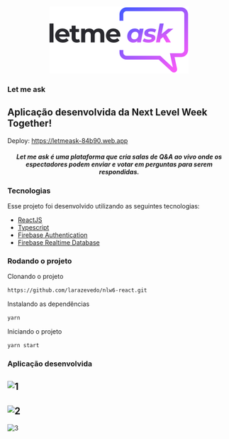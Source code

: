 <div align="center">
  <img src="logo.svg" alt="Let me ask logo">
</div>

### Let me ask
Aplicação desenvolvida da Next Level Week Together!
---
Deploy: https://letmeask-84b90.web.app

<h5 align="center">
Let me ask é uma plataforma que cria salas de Q&A ao vivo onde os espectadores podem enviar e votar em perguntas para serem respondidas. 
</h5>

### Tecnologias
Esse projeto foi desenvolvido utilizando as seguintes tecnologias:

- [ReactJS](https://reactjs.org/)
- [Typescript](https://www.typescriptlang.org/)
- [Firebase Authentication](https://firebase.google.com/products/auth)
- [Firebase Realtime Database](https://firebase.google.com/products/realtime-database)

### Rodando o projeto

Clonando o projeto
```bash
https://github.com/larazevedo/nlw6-react.git
```

Instalando as dependências
```bash
yarn
```

Iniciando o projeto
```bash
yarn start
```

### Aplicação desenvolvida

![1](.github/Login.png)
---
![2](.github/Home.png)
---
![3](.github/Admin.png)
